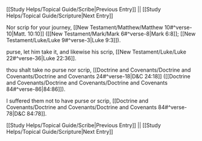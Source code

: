[[Study Helps/Topical Guide/Scribe|Previous Entry]]  ||  [[Study Helps/Topical Guide/Scripture|Next Entry]]

 Nor scrip for your journey, [[New Testament/Matthew/Matthew 10#^verse-10|Matt. 10:10]] ([[New Testament/Mark/Mark 6#^verse-8|Mark 6:8]]; [[New Testament/Luke/Luke 9#^verse-3|Luke 9:3]]).

 purse, let him take it, and likewise his scrip, [[New Testament/Luke/Luke 22#^verse-36|Luke 22:36]].

 thou shalt take no purse nor scrip, [[Doctrine and Covenants/Doctrine and Covenants/Doctrine and Covenants 24#^verse-18|D&C 24:18]] ([[Doctrine and Covenants/Doctrine and Covenants/Doctrine and Covenants 84#^verse-86|84:86]]).

 I suffered them not to have purse or scrip, [[Doctrine and Covenants/Doctrine and Covenants/Doctrine and Covenants 84#^verse-78|D&C 84:78]].

[[Study Helps/Topical Guide/Scribe|Previous Entry]]  ||  [[Study Helps/Topical Guide/Scripture|Next Entry]]